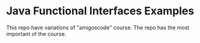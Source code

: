 # Java Functional Interfaces Examples

This repo have variations of "amigoscode" course.
The repo has the most important of the course.
